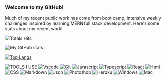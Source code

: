 ### Welcome to my GitHub!

Much of my recent public work has come from boot camp, intensive weekly challenges inspired by learning MERN full stack development. Here's some stats about my recent work!

<!--
**miacias/miacias** is a ✨ _special_ ✨ repository because its `README.md` (this file) appears on your GitHub profile.

Here are some ideas to get you started:

- 🔭 I’m currently working on ...
- 🌱 I’m currently learning ...
- 👯 I’m looking to collaborate on ...
- 🤔 I’m looking for help with ...
- 💬 Ask me about ...
- 📫 How to reach me: ...
- 😄 Pronouns: ...
- ⚡ Fun fact: ...
-->
![Totals Hits](https://komarev.com/ghpvc/?username=miacias&style=flat&color=orange&label=PROFILE+VIEWS)


<!-- icons -->
![My GitHub stats](https://github-readme-stats.vercel.app/api?username=miacias&show_icons=true&icon_color=FDF58D&bg_color=30,e96443,904e95&title_color=fff&text_color=fff)

<!-- top languages -->
[![Top Langs](https://github-readme-stats.vercel.app/api/top-langs/?username=miacias&langs_count=8&bg_color=30,e96443,904e95&title_color=fff&text_color=fff)](https://github.com/miacias/github-readme-stats)

<!-- tools I use -->
![TOOLS I USE](https://img.shields.io/badge/-%F0%9F%9A%80%20Tools%20I%20use-orange)
![Vscode](https://img.shields.io/badge/Visual_Studio_Code-0078D4?style=flat&logo=visual%20studio%20code&logoColor=white)
![Git](https://img.shields.io/badge/GIT-E44C30?style=flat&logo=git&logoColor=white)
![Javascript](https://img.shields.io/badge/JavaScript-323330?style=flat&logo=javascript&logoColor=F7DF1E)
![Typescript](https://shields.io/badge/TypeScript-3178C6?logo=TypeScript&logoColor=FFF&style=flat-square)
![React](https://shields.io/badge/react-black?logo=react&style=for-the-badge%22)
![Html](https://img.shields.io/badge/HTML5-E34F26?style=flat&logo=html5&logoColor=white)
![CSS](https://img.shields.io/badge/CSS3-1572B6?style=flat&logo=css3&logoColor=white)
![Markdown](https://img.shields.io/badge/Markdown-000000?style=flat&logo=markdown&logoColor=white)
![Json](https://img.shields.io/badge/json-5E5C5C?style=flat&logo=json&logoColor=white)
![Photoshop](https://img.shields.io/badge/Adobe%20Photoshop-31A8FF?style=flat&logo=Adobe%20Photoshop&logoColor=black)
![Heroku](https://img.shields.io/badge/Heroku-430098?style=flat&logo=heroku&logoColor=white)
![Windows](https://shields.io/badge/Windows--9cf?logo=Windows&style=social)
![Mac](https://shields.io/badge/MacOS--9cf?logo=Apple&style=social)
